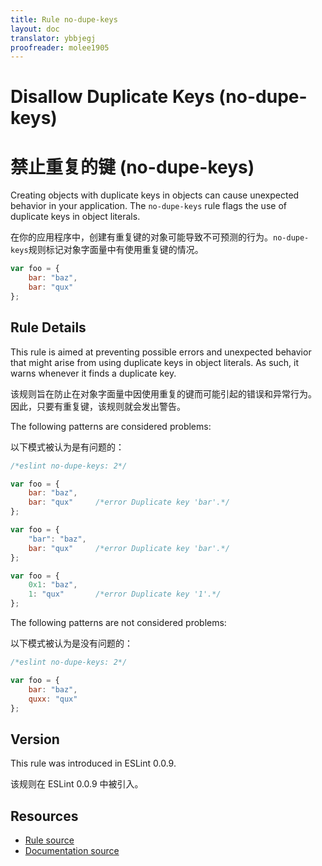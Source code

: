 ```yaml
---
title: Rule no-dupe-keys
layout: doc
translator: ybbjegj
proofreader: molee1905
---
```

<!-- Note: No pull requests accepted for this file. See README.md in the root directory for details. -->
# Disallow Duplicate Keys (no-dupe-keys)

# 禁止重复的键 (no-dupe-keys)

Creating objects with duplicate keys in objects can cause unexpected behavior in your application. The `no-dupe-keys` rule flags the use of duplicate keys in object literals.

在你的应用程序中，创建有重复键的对象可能导致不可预测的行为。`no-dupe-keys`规则标记对象字面量中有使用重复键的情况。

```js
var foo = {
    bar: "baz",
    bar: "qux"
};
```

## Rule Details

This rule is aimed at preventing possible errors and unexpected behavior that might arise from using duplicate keys in object literals. As such, it warns whenever it finds a duplicate key.

该规则旨在防止在对象字面量中因使用重复的键而可能引起的错误和异常行为。 因此，只要有重复键，该规则就会发出警告。

The following patterns are considered problems:

以下模式被认为是有问题的：

```js
/*eslint no-dupe-keys: 2*/

var foo = {
    bar: "baz",
    bar: "qux"     /*error Duplicate key 'bar'.*/
};

var foo = {
    "bar": "baz",
    bar: "qux"     /*error Duplicate key 'bar'.*/
};

var foo = {
    0x1: "baz",
    1: "qux"       /*error Duplicate key '1'.*/
};
```

The following patterns are not considered problems:

以下模式被认为是没有问题的：

```js
/*eslint no-dupe-keys: 2*/

var foo = {
    bar: "baz",
    quxx: "qux"
};
```

## Version

This rule was introduced in ESLint 0.0.9.

该规则在 ESLint 0.0.9 中被引入。

## Resources

* [Rule source](https://github.com/eslint/eslint/tree/master/lib/rules/no-dupe-keys.js)
* [Documentation source](https://github.com/eslint/eslint/tree/master/docs/rules/no-dupe-keys.md)
